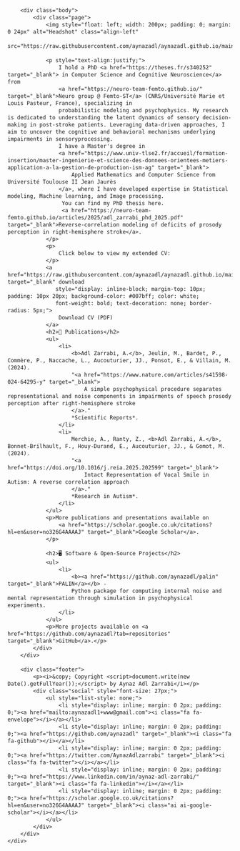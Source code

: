 <html lang="en">
<head>
    <link href="https://fonts.googleapis.com/css?family=Source+Sans+Pro:300,300i,400" rel="stylesheet">
    <link href='https://fonts.googleapis.com/css?family=Noticia+Text:400,700' rel='stylesheet' type='text/css' />
    <link rel="stylesheet" href="https://cdnjs.cloudflare.com/ajax/libs/font-awesome/4.7.0/css/font-awesome.min.css">
    <link rel="stylesheet" href="https://cdn.rawgit.com/jpswalsh/academicons/master/css/academicons.min.css">
    <link rel="icon" href="./static/images/favicon.svg?20230128H4650">
    <link rel="mask-icon" href="./static/images/favicon.svg" color="#000000">
    <meta http-equiv="Content-Type" content="text/html; charset=utf-8" />
    <title>Aynaz Adl Zarrabi, PhD | Research & Software</title>
    <link rel="stylesheet" href="./static/css/style.css?20230128H4650" type="text/css" />
</head>

<body>
    <div class="container">
        <div class="separator"></div>

        <div class="body">
            <div class="page">
                <img style="float: left; width: 200px; padding: 0; margin: 0 24px" alt="Headshot" class="align-left" 
                     src="https://raw.githubusercontent.com/aynazadl/aynazadl.github.io/main/1716904836297.jpg">

                <p style="text-align:justify;">
                    I hold a PhD <a href="https://theses.fr/s340252" target="_blank"> in Computer Science and Cognitive Neuroscience</a> from 
                    <a href="https://neuro-team-femto.github.io/" target="_blank">Neuro group @ Femto-ST</a> (CNRS/Université Marie et Louis Pasteur, France), specializing in 
                    probabilistic modeling and psychophysics. My research is dedicated to understanding the latent dynamics of sensory decision-making in post-stroke patients. Leveraging data-driven approaches, I aim to uncover the cognitive and behavioral mechanisms underlying impairments in sensoryprocessing. 
                    I have a Master's degree in 
                    <a href="https://www.univ-tlse2.fr/accueil/formation-insertion/master-ingenierie-et-science-des-donnees-orientees-metiers-application-a-la-gestion-de-production-ism-ag" target="_blank">
                        Applied Mathematics and Computer Science from Université Toulouse II Jean Jaurès
                    </a>, where I have developed expertise in Statistical modeling, Machine learning, and Image processing. 
                     You can find my PhD thesis here. 
                     <a href="https://neuro-team-femto.github.io/articles/2025/adl_zarrabi_phd_2025.pdf" target="_blank">Reverse-correlation modeling of deficits of prosody perception in right-hemisphere stroke</a>.
                </p>
                <p>
                    Click below to view my extended CV:
                </p>
                <a href="https://raw.githubusercontent.com/aynazadl/aynazadl.github.io/main/CV_AAZ.pdf" target="_blank" download 
                   style="display: inline-block; margin-top: 10px; padding: 10px 20px; background-color: #007bff; color: white; 
                   font-weight: bold; text-decoration: none; border-radius: 5px;">
                    Download CV (PDF)
                </a>
                <h2>📄 Publications</h2>
                <ul>
                    <li>
                        <b>Adl Zarrabi, A.</b>, Jeulin, M., Bardet, P., Commère, P., Naccache, L., Aucouturier, JJ., Ponsot, E., & Villain, M. (2024). 
                        "<a href="https://www.nature.com/articles/s41598-024-64295-y" target="_blank">
                            A simple psychophysical procedure separates representational and noise components in impairments of speech prosody perception after right-hemisphere stroke
                        </a>."
                        *Scientific Reports*.
                    </li>
                    <li>
                        Merchie, A., Ranty, Z., <b>Adl Zarrabi, A.</b>, Bonnet-Brilhault, F., Houy-Durand, E., Aucouturier, JJ., & Gomot, M. (2024). 
                        "<a href="https://doi.org/10.1016/j.reia.2025.202599" target="_blank">
                            Intact Representation of Vocal Smile in Autism: A reverse correlation approach
                        </a>."
                        *Research in Autism*.
                    </li>
                </ul>
                <p>More publications and presentations available on 
                    <a href="https://scholar.google.co.uk/citations?hl=en&user=no326G4AAAAJ" target="_blank">Google Scholar</a>.
                </p>

                <h2>🖥️ Software & Open-Source Projects</h2>
                <ul>
                    <li>
                        <b><a href="https://github.com/aynazadl/palin" target="_blank">PALIN</a></b> - 
                        Python package for computing internal noise and mental representation through simulation in psychophysical experiments.
                    </li>
                </ul>
                <p>More projects available on <a href="https://github.com/aynazadl?tab=repositories" target="_blank">GitHub</a>.</p>
            </div>
        </div>

        <div class="footer">
            <p><i>&copy; Copyright <script>document.write(new Date().getFullYear());</script> by Aynaz Adl Zarrabi</i></p>
            <div class="social" style="font-size: 27px;">
                <ul style="list-style: none;">
                    <li style="display: inline; margin: 0 2px; padding: 0;"><a href="mailto:aynazadl1+www@gmail.com"><i class="fa fa-envelope"></i></a></li>
                    <li style="display: inline; margin: 0 2px; padding: 0;"><a href="https://github.com/aynazadl" target="_blank"><i class="fa fa-github"></i></a></li>
                    <li style="display: inline; margin: 0 2px; padding: 0;"><a href="https://twitter.com/AynazAdlzarrabi" target="_blank"><i class="fa fa-twitter"></i></a></li>
                    <li style="display: inline; margin: 0 2px; padding: 0;"><a href="https://www.linkedin.com/in/aynaz-adl-zarrabi/" target="_blank"><i class="fa fa-linkedin"></i></a></li>
                    <li style="display: inline; margin: 0 2px; padding: 0;"><a href="https://scholar.google.co.uk/citations?hl=en&user=no326G4AAAAJ" target="_blank"><i class="ai ai-google-scholar"></i></a></li>
                </ul>
            </div>
        </div>
    </div>
</body>
</html>
